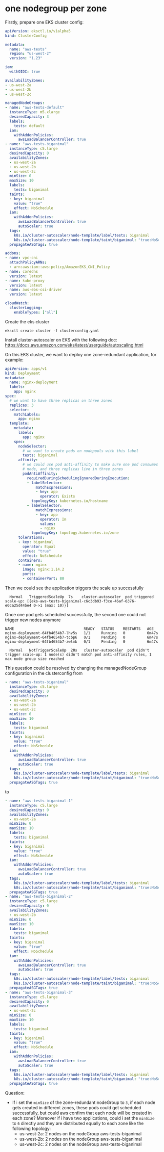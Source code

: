 # one nodegroup per zone

Firstly, prepare one EKS cluster config:

```yaml
apiVersion: eksctl.io/v1alpha5
kind: ClusterConfig

metadata:
  name: "aws-tests"
  region: "us-west-2"
  version: "1.23"

iam:
  withOIDC: true

availabilityZones:
- us-west-2a
- us-west-2b
- us-west-2c

managedNodeGroups:
- name: "aws-tests-default"
  instanceType: m5.xlarge
  desiredCapacity: 3
  labels:
    tests: default
  iam:
    withAddonPolicies:
      awsLoadBalancerController: true
- name: "aws-tests-biganimal"
  instanceType: c5.large
  desiredCapacity: 0
  availabilityZones:
  - us-west-2a
  - us-west-2b
  - us-west-2c
  minSize: 0
  maxSize: 10
  labels:
    tests: biganimal
  taints:
  - key: biganimal
    value: "true"
    effect: NoSchedule
  iam:
    withAddonPolicies:
      awsLoadBalancerController: true
      autoScaler: true
  tags:
    k8s.io/cluster-autoscaler/node-template/label/tests: biganimal
    k8s.io/cluster-autoscaler/node-template/taint/biganimal: "true:NoSchedule"
  propagateASGTags: true

addons:
- name: vpc-cni
  attachPolicyARNs:
  - arn:aws:iam::aws:policy/AmazonEKS_CNI_Policy
- name: coredns
  version: latest
- name: kube-proxy
  version: latest
- name: aws-ebs-csi-driver
  version: latest

cloudWatch:
  clusterLogging:
    enableTypes: ["all"]
```

Create the eks cluster

```
eksctl create cluster -f clusterconfig.yaml
```

Install cluster-autoscaler on EKS with the following doc: https://docs.aws.amazon.com/eks/latest/userguide/autoscaling.html

On this EKS cluster, we want to deploy one zone-redundant application, for example:

```yaml
apiVersion: apps/v1
kind: Deployment
metadata:
  name: nginx-deployment
  labels:
    app: nginx
spec:
  # we want to have three replicas on three zones
  replicas: 3
  selector:
    matchLabels:
      app: nginx
  template:
    metadata:
      labels:
        app: nginx
    spec:
      nodeSelector:
        # we want to create pods on nodepools with this label
        tests: biganimal
      affinity:
        # we could use pod anti-affinity to make sure one pod consumes one
        # node, and three replicas live in three zones
        podAntiAffinity:
          requiredDuringSchedulingIgnoredDuringExecution:
          - labelSelector:
              matchExpressions:
              - key: app
                operator: Exists
            topologyKey: kubernetes.io/hostname
          - labelSelector:
              matchExpressions:
              - key: app
                operator: In
                values:
                - nginx
            topologyKey: topology.kubernetes.io/zone
      tolerations:
      - key: biganimal
        operator: Equal
        value: "true"
        effect: NoSchedule
      containers:
      - name: nginx
        image: nginx:1.14.2
        ports:
        - containerPort: 80
```

Then we could see the application triggers the scale up successfully

```
  Normal   TriggeredScaleUp  7s    cluster-autoscaler  pod triggered scale-up: [{eks-aws-tests-biganimal-c6c3db93-f3ce-46af-6376-e0ca25d44be4 0->1 (max: 10)}]
```

Once one pod gets scheduled successfully, the second one could not trigger new nodes anymore

```
NAME                                READY   STATUS    RESTARTS   AGE
nginx-deployment-64fb4654b7-lhv5s   1/1     Running   0          6m47s
nginx-deployment-64fb4654b7-tcbp6   0/1     Pending   0          6m47s
nginx-deployment-64fb4654b7-zwlmb   0/1     Pending   0          6m47s
```

```
  Normal   NotTriggerScaleUp  20s   cluster-autoscaler  pod didn't trigger scale-up: 1 node(s) didn't match pod anti-affinity rules, 1 max node group size reached
```

This question could be resolved by changing the managedNodeGroup configuration in the clusterconfig from
```yaml
- name: "aws-tests-biganimal"
  instanceType: c5.large
  desiredCapacity: 0
  availabilityZones:
  - us-west-2a
  - us-west-2b
  - us-west-2c
  minSize: 0
  maxSize: 10
  labels:
    tests: biganimal
  taints:
  - key: biganimal
    value: "true"
    effect: NoSchedule
  iam:
    withAddonPolicies:
      awsLoadBalancerController: true
      autoScaler: true
  tags:
    k8s.io/cluster-autoscaler/node-template/label/tests: biganimal
    k8s.io/cluster-autoscaler/node-template/taint/biganimal: "true:NoSchedule"
  propagateASGTags: true
```

to

```yaml
- name: "aws-tests-biganimal-1"
  instanceType: c5.large
  desiredCapacity: 0
  availabilityZones:
  - us-west-2a
  minSize: 0
  maxSize: 10
  labels:
    tests: biganimal
  taints:
  - key: biganimal
    value: "true"
    effect: NoSchedule
  iam:
    withAddonPolicies:
      awsLoadBalancerController: true
      autoScaler: true
  tags:
    k8s.io/cluster-autoscaler/node-template/label/tests: biganimal
    k8s.io/cluster-autoscaler/node-template/taint/biganimal: "true:NoSchedule"
  propagateASGTags: true
- name: "aws-tests-biganimal-2"
  instanceType: c5.large
  desiredCapacity: 0
  availabilityZones:
  - us-west-2b
  minSize: 0
  maxSize: 10
  labels:
    tests: biganimal
  taints:
  - key: biganimal
    value: "true"
    effect: NoSchedule
  iam:
    withAddonPolicies:
      awsLoadBalancerController: true
      autoScaler: true
  tags:
    k8s.io/cluster-autoscaler/node-template/label/tests: biganimal
    k8s.io/cluster-autoscaler/node-template/taint/biganimal: "true:NoSchedule"
  propagateASGTags: true
- name: "aws-tests-biganimal-3"
  instanceType: c5.large
  desiredCapacity: 0
  availabilityZones:
  - us-west-2c
  minSize: 0
  maxSize: 10
  labels:
    tests: biganimal
  taints:
  - key: biganimal
    value: "true"
    effect: NoSchedule
  iam:
    withAddonPolicies:
      awsLoadBalancerController: true
      autoScaler: true
  tags:
    k8s.io/cluster-autoscaler/node-template/label/tests: biganimal
    k8s.io/cluster-autoscaler/node-template/taint/biganimal: "true:NoSchedule"
  propagateASGTags: true
```

Question:

- If i set the `minSize` of the zone-redundant nodeGroup to `3`, if each node gets created in different zones, these pods could get scheduled successfully, but could aws confirm that each node will be created in each zone? Moreover if i have two applications, could i set the `minSize` to `6` directly and they are distributed equally to each zone like the following topology:
    - us-west-2a: 2 nodes on the nodeGroup aws-tests-biganimal
    - us-west-2b: 2 nodes on the nodeGroup aws-tests-biganimal
    - us-west-2c: 2 nodes on the nodeGroup aws-tests-biganimal
